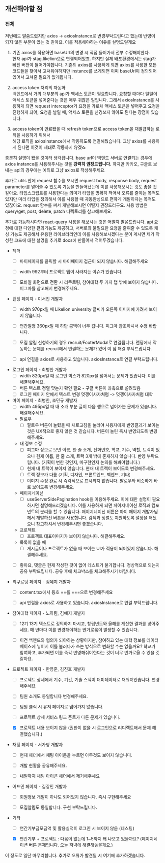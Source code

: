## 개선해야할 점

### 전체

저번에도 말씀드렸지만 axios -> axiosInstance로 변경부탁드린다고 했는데 반영이 되지 않은 부분이 있는 것 같아요.
이를 적용해야하는 이유를 설명드릴게요

1. 기존 axios를 적용하면 baseUrl의 변경 시 직접 들어가서 전부 수정해야한다.  
현재 api가 stag.likelion으로 연결되어있죠. 하지만 실제 배포환경에서는 stag가 빠진 버전이 들어가야합니다. 기존의 axios를 사용하게 되면 axios를 사용한 모든 코드들을 찾아서 고쳐줘야하지만 instance를 쓰게되면 이미 baseUrl이 정의되어있어서 고쳐줄 필요가 없게됩니다.
  
2. access token 처리의 자동화  
  백엔드에서 거의 대부분의 api가 액세스 토큰이 필요합니다. 요청할 때마다 일일이 액세스 토큰을 넣어준다는 것은 매우 귀찮은 일입니다.
  그래서 axiosInstance를 사용하게 되면 request interceptor가 요청을 가로채 액세스 토큰을 넣어주고 요청을 진행하게 되어, 요청을 날릴 때, 액세스 토큰을 신경쓰지 않아도 된다는 장점이 있습니다.

3. access token이 만료됐을 때 refresh token으로 access token을 재발급하는 로직을 사용하기 위해서  
  해당 로직을 axiosInstance에서 작동하도록 연결해뒀습니다. 그냥 axios를 사용하게 된다면 이것이 제대로 작동하지 않겠죠

충분히 설명이 됐을 것이라 생각됩니다. base url이 백엔드 서버로 연결되는 경우에 axios instance를 사용해주시는 것을 **강력히 권장드립니다.** 하지만 카카오, 구글로 보내는 api의 경우에는 예외로 그냥 axios로 작성해주세요.

추가로 utils 안에 request 함수를 보시면 request body, response body, request parameter를 넣어줄 수 있도록 기능을 만들어놨는데 이를 사용해보시는 것도 좋을 것 같아요. 타입스크립트를 사용한다는 의미가 타입을 명확히 적어서 오류를 줄이는 목적도 있지만 미리 타입을 정의해서 이를 사용할 때 자동완성으로 편하게 개발하자는 목적도 있잖아요. request 함수를 써서 개발해보시면 어떨지 권장드리구요. 사용 방법은 query/get, post, delete, patch 디렉토리를 참고해보세요. 

추가로 가능하시다면 react-query 사용을 해보시는 것은 어떨지 말씀드립니다. api 요청에 대한 다양한 편의기능도 제공하고, 서버로의 불필요한 요청을 줄여줄 수 있도록 캐싱 기능도 제공해서 유용한 라이브러리인데 이를 사용해보시겠다는 분이 계시면 제가 작성한 코드에 대한 설명을 추가로 docs에 만들어서 적어두겠습니다.

- 헤더
  - [ ] 마이페이지를 클릭할 시 마이페이지 접근이 되지 않습니다. 해결해주세요
  - [ ] width 992부터 프로젝트 탭이 사라지는 이슈가 있습니다.
  - [ ] 모바일 화면으로 전환 시 리쿠르팅, 참여대학 두 가지 탭 밖에 보이지 않습니다. 피그마를 참고해서 변경해주세요.


- 랜딩 페이지 - 이서진 개발자
  - [ ] width 970px일 때 Likelion university 글씨가 오른쪽 이미지에 가려서 보이지 않습니다.
  - [ ] 연간일정 360px일 때 하단 공백이 너무 깁니다. 피그마 참조하셔서 수정 바랍니다.
  - [ ] 모집 알림 신청하기의 경우 recruit/FooterModal로 연결됩니다. 랜딩에서 작동하는 문제를 recruit에서 연결하는 문제가 있어 이 점 해결 부탁드립니다.
  - [ ] api 연결을 axios로 사용하고 있습니다. axiosInstance로 연결 부탁드립니다.


- 로그인 페이지 - 최병찬 개발자
  - [ ] width 820px일 때 로그인 박스가 820px을 넘어서는 문제가 있습니다. 이를 해결해주세요.
  - [ ] 버튼 텍스트 정렬 맞는지 확인 필요 - 구글 버튼이 좌측으로 쏠려있음
  - [ ] 로그인 페이지 안에서 텍스트 변경 멋쟁이사자처럼 -> 멋쟁이사자처럼 대학

- 마이 페이지 - 최병찬, 조민규 개발자
  - [ ] width 495px일 때 내 소개 부분 글이 다음 행으로 넘어가는 문제가 있습니다. 해결해주세요.

  - 팔로우
    - [ ] 팔로우 버튼이 눌렸을 때 새로고침을 눌러야 사용자에게 반영결과가 보이는 것은 UX적으로 좋지 않은 것 같습니다. 버튼이 눌린 즉시 반영되도록 변경해주세요.
  
  - 내 정보 수정
    - [ ] 피그마 상으로 보면 이름, 한 줄 소개, 전화번호, 학교, 기수, 역할, 트랙이 있으나 현재 이름, 한 줄 소개, 트랙 3개 밖에 존재하지 않습니다. 반영 부탁드립니다. (기획이 변한 것인지, 미구현인지 논의를 해봐야합니다.)
    - [ ] 현재 내 트랙이 보이지 않습니다. 현재 내 트랙이 보이도록 변경해주세요.
    - [ ] 트랙 정보가 다름 (기획, 디자인, 프론트엔드, 백엔드, 기타)
    - [ ] 이미지 수정 완료 시 즉각적으로 표시되지 않습니다. 팔로우와 비슷하게 바로 보이도록 변경해주세요.
  
  - 페이지네이션
    - [ ] useServerSidePagination hook을 이용해주세요. 이에 대한 설명이 필요하시면 설명해드리겠습니다. 이를 사용하게 되면 페이지네이션 로직과 컴포넌트의 분리를 할 수 있습니다. 페이지네이션 버튼은 마이 페이지 개발자님께서 개발하신 버튼을 사용합니다. 검색과 정렬도 지원하도록 설정을 해뒀으니 참고하셔서 변경해주시면 좋겠습니다.

  - 프로젝트
    - [ ] 프로젝트 대표이미지가 보이지 않습니다. 해결해주세요.
  
  - 목록이 없을 때
    - [ ] 게시글이나 프로젝트가 없을 때 보이는 UI가 적용이 되어있지 않습니다. 해결해주세요.

  - [ ] 좋아요, 댓글은 현재 작성한 것이 없어 테스트가 불가합니다. 정상적으로 되는지 공유 부탁드립니다. 공유 후에 체크박스를 체크해주시기 바랍니다.


- 리쿠르팅 페이지 - 김예지 개발자
  - [ ] content.tsx에서 등호 ==를 ===으로 변경해주세요
  - [ ] api 연결을 axios로 사용하고 있습니다. axiosInstance로 연결 부탁드립니다.


- 참여대학 페이지 - 노하림, 김예지 개발자
  - [ ] 12기 13기 텍스트로 정의하지 마시고, 창립년도와 올해를 계산한 결과를 넣어주세요. 매 년마다 이를 변경해야하는 번거로움이 발생할 수 있습니다.

  - [ ] 이건 백엔드와 협의가 되야하는 상황이지만, 참여하고 있는 대학 정보를 데이터베이스에 넣어서 이를 불러다가 쓰는 방식으로 변화할 수는 없을까요? 학교가 참여하고, 추가되면 이를 즉각 반영해줘야한다는 것이 너무 번거로울 수 있을 것 같아요.


- 프로젝트 페이지 - 한영준, 김진호 개발자
  - [ ] 프로젝트 상세에서 기수, 기간, 기술 스택이 더미데이터로 채워져있습니다. 변경해주세요
  - [ ] 팀원 소개도 동일합니다 변경해주세요.
  - [ ] 팀원 클릭 시 유저 페이지로 넘어가지 않습니다.
  - [ ] 프로젝트 상세 서비스 링크 폰트가 다른 문제가 있습니다. 
  - [x] 프로젝트 내용 보이지 않음 (권한이 없을 시 로그인으로 리디렉트해서 문제 해결했습니다.)


- 채팅 페이지 - 서가영 개발자
  - [ ] 현재 헤더에서 채팅 아이콘을 누르면 아무것도 보이지 않습니다.
  - [ ] 개발 현황을 공유해주세요.
  - [ ] 내일까지 채팅 아이콘 헤더에서 제거해주세요


- 어드민 페이지 - 김강민 개발자
  - [ ] 회원정보 개발이 하나도 되어있지 않습니다. 즉시 구현해주세요
  - [ ] 모집알림도 동일합니다. 구현 부탁드립니다.


- 기타
  - [ ] 연간기부금모금액 및 활용실적이 로그인 시 보이지 않음 (테스팅)
  - [x] 연간기부 + 프로젝트 : 다음이 없는데 1~5까지 왜 나오고 있을까요? (페이지네이션 버튼 문제입니다. 오늘 저녁에 해결해놓을게요.)


이 정도로 일단 마무리합니다. 추가로 오류가 발견될 시 여기에 추가하겠습니다.
